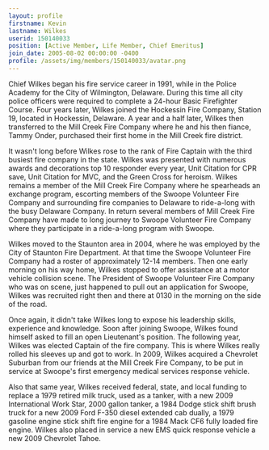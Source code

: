 ```yaml
---
layout: profile
firstname: Kevin
lastname: Wilkes
userid: 150140033
position: [Active Member, Life Member, Chief Emeritus]
join_date: 2005-08-02 00:00:00 -0400
profile: /assets/img/members/150140033/avatar.png
---
```

Chief Wilkes began his fire service career in 1991, while in the Police Academy for the City of Wilmington, Delaware. During this time all city police officers were required to complete a 24-hour Basic Firefighter Course. Four years later, Wilkes joined the Hockessin Fire Company, Station 19, located in Hockessin, Delaware. A year and a half later, Wilkes then transferred to the Mill Creek Fire Company where he and his then fiance, Tammy Onder, purchased their first home in the Mill Creek fire district.

It wasn't long before Wilkes rose to the rank of Fire Captain with the third busiest fire company in the state. Wilkes was presented with numerous awards and decorations top 10 responder every year, Unit Citation for CPR save, Unit Citation for MVC, and the Green Cross for heroism. Wilkes remains a member of the Mill Creek Fire Company where he spearheads an exchange program, escorting members of the Swoope Volunteer Fire Company and surrounding fire companies to Delaware to ride-a-long with the busy Delaware Company. In return several members of Mill Creek Fire Company have made to long journey to Swoope Volunteer Fire Company where they participate in a ride-a-long program with Swoope.

Wilkes moved to the Staunton area in 2004, where he was employed by the City of Staunton Fire Department. At that time the Swoope Volunteer Fire Company had a roster of approximately 12-14 members. Then one early morning on his way home, Wilkes stopped to offer assistance at a motor vehicle collision scene. The President of Swoope Volunteer Fire Company who was on scene, just happened to pull out an application for Swoope, Wilkes was recruited right then and there at 0130 in the morning on the side of the road.

Once again, it didn't take Wilkes long to expose his leadership skills, experience and knowledge. Soon after joining Swoope, Wilkes found himself asked to fill an open Lieutenant's position. The following year, Wilkes was elected Captain of the fire company. This is where Wilkes really rolled his sleeves up and got to work. In 2009, Wilkes acquired a Chevrolet Suburban from our friends at the Mill Creek Fire Company, to be put in service at Swoope's first emergency medical services response vehicle.

Also that same year, Wilkes received federal, state, and local funding to replace a 1979 retired milk truck, used as a tanker, with a new 2009 International Work Star, 2000 gallon tanker, a 1984 Dodge stick shift brush truck for a new 2009 Ford F-350 diesel extended cab dually, a 1979 gasoline engine stick shift fire engine for a 1984 Mack CF6 fully loaded fire engine. Wilkes also placed in service a new EMS quick response vehicle a new 2009 Chevrolet Tahoe.